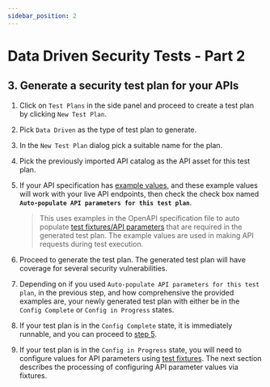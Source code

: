 ```yaml
---
sidebar_position: 2
---
```



# Data Driven Security Tests - Part 2

## 3. Generate a security test plan for your APIs

1. Click on `Test Plans` in the side panel and proceed to create a test plan by clicking `New Test Plan`.

2. Pick `Data Driven` as the type of test plan to generate.

3. In the `New Test Plan` dialog pick a suitable name for the plan. 

4. Pick the previously imported API catalog as the API asset for this test plan.

5. If your API specification has [example values][example-values], and these example values will work with your live API endpoints, then check the check box named **`Auto-populate API parameters for this test plan`**.

    > This uses examples in the OpenAPI specification file to auto populate [test fixtures/API parameters][fixtures] that are required in the generated test plan.
    The example values are used in making API requests during test execution.

6. Proceed to generate the test plan. The generated test plan will have coverage for several security vulnerabilities.

7. Depending on if you used `Auto-populate API parameters for this test plan`, in the previous step, and how comprehensive the provided examples are, your newly generated test plan with either be in the `Config Complete` or `Config in Progress` states.

8. If your test plan is in the `Config Complete` state, it is immediately runnable, and you can proceed to [step 5][download-env-step].

9. If your test plan is in the `Config in Progress` state, you will need to configure values for API parameters using [test fixtures][fixtures].
The next section describes the processing of configuring API parameter values via fixtures.


[example-values]: https://swagger.io/docs/specification/adding-examples/
[fixtures]: ../../../concepts/test-plans/fixtures/test-fixtures.md
[download-env-step]: ./data-driven-3.md#download-the-environmentyml-file
